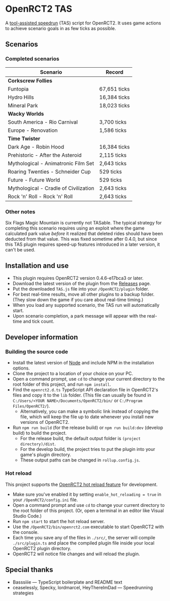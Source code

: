 # OpenRCT2 TAS

A [tool-assisted speedrun](https://en.wikipedia.org/wiki/Tool-assisted_speedrun) (TAS) script for OpenRCT2. It uses game actions to achieve scenario goals in as few ticks as possible.

## Scenarios

### Completed scenarios

| Scenario | Record |
| -------- | ----- |
| **Corkscrew Follies** |
| Funtopia | 67,651 ticks |
| Hydro Hills | 16,384 ticks |
| Mineral Park | 18,023 ticks |
| **Wacky Worlds** |
| South America - Rio Carnival | 3,700 ticks | 
| Europe - Renovation | 1,586 ticks | 
| **Time Twister** |
| Dark Age - Robin Hood | 16,384 ticks |
| Prehistoric - After the Asteroid | 2,115 ticks |
| Mythological - Animatronic Film Set | 2,643 ticks |
| Roaring Twenties - Schneider Cup | 529 ticks |
| Future - Future World | 529 ticks |
| Mythological - Cradle of Civilization | 2,643 ticks |
| Rock 'n' Roll - Rock 'n' Roll | 2,643 ticks |

### Other notes

Six Flags Magic Mountain is currently not TASable. The typical strategy for completing this scenario requires using an exploit where the game calculated park value _before_ it realized that deleted rides should have been deducted from that value. This was fixed sometime after 0.4.0, but since this TAS plugin requires speed-up features introduced in a later version, it can't be used.

## Installation and use

- This plugin requires OpenRCT2 version 0.4.6-e17bca3 or later.
- Download the latest version of the plugin from the [Releases](https://github.com/fidwell/OpenRct2-Tas/releases) page.
- Put the downloaded `TAS.js` file into your `/OpenRCT2/plugin` folder.
- For best real-time results, move all other plugins to a backup folder. (They slow down the game if you care about real-time timing.)
- When you load any supported scenario, the TAS run will automatically start.
- Upon scenario completion, a park message will appear with the real-time and tick count.

## Developer information

### Building the source code

- Install the latest version of [Node](https://nodejs.org/en/) and include NPM in the installation options.
- Clone the project to a location of your choice on your PC.
- Open a command prompt, use `cd` to change your current directory to the root folder of this project, and run `npm install`.
- Find the `openrct2.d.ts` TypeScript API declaration file in OpenRCT2's files and copy it to the `lib` folder. (This file can usually be found in `C:/Users/<YOUR NAME>/Documents/OpenRCT2/bin/` or `C:/Program Files/OpenRCT2/`).
  - Alternatively, you can make a symbolic link instead of copying the file, which will keep the file up to date whenever you install new versions of OpenRCT2.
- Run `npm run build` (for the release build) or `npm run build:dev` (develop build) to build the project.
  - For the release build, the default output folder is `(project directory)/dist`.
  - For the develop build, the project tries to put the plugin into your game's plugin directory.
  - These output paths can be changed in `rollup.config.js`.

### Hot reload

This project supports the [OpenRCT2 hot reload feature](https://github.com/OpenRCT2/OpenRCT2/blob/master/distribution/scripting.md#writing-scripts) for development.

- Make sure you've enabled it by setting `enable_hot_reloading = true` in your `/OpenRCT2/config.ini` file.
- Open a command prompt and use `cd` to change your current directory to the root folder of this project. (Or, open a terminal in an editor like Visual Studio Code.)
- Run `npm start` to start the hot reload server.
- Use the `/OpenRCT2/bin/openrct2.com` executable to start OpenRCT2 with the console.
- Each time you save any of the files in `./src/`, the server will compile `./src/plugin.ts` and place the compiled plugin file inside your local OpenRCT2 plugin directory.
- OpenRCT2 will notice file changes and will reload the plugin.

## Special thanks

- Basssiiie — TypeScript boilerplate and README text
- ceaselessly, Specky, lordmarcel, HeyThereImDad — Speedrunning strategies
